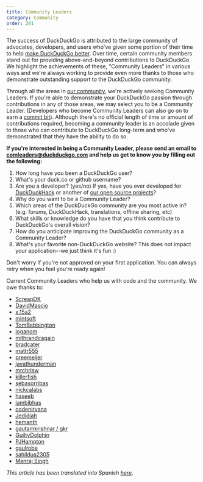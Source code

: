 ```yaml
---
title: Community Leaders
category: Community
order: 201
---
```

<html><body><p>The success of DuckDuckGo is attributed to the large community of advocates, developers, and users who've given some portion of their time to help <a href="http://duckduckhack.com/">make DuckDuckGo better</a>. Over time, certain community members stand out for providing above-and-beyond contributions to DuckDuckGo. We highlight the achievements of these, "Community Leaders" in various ways and we're always working to provide even more thanks to those who demonstrate outstanding support to the DuckDuckGo community.</p>&#xD;
&#xD;
<p>Through all the areas in <a href="https://duck.co/help/community/contributing">our community</a>, we're actively seeking Community Leaders. If you're able to demonstrate your DuckDuckGo passion through contributions in any of those areas, we may select you to be a Community Leader. (Developers who become Community Leaders can also go on to earn a <a href="https://duck.co/help/open-source/commit-bit">commit bit</a>). Although there's no official length of time or amount of contributions required, becoming a community leader is an accolade given to those who can contribute to DuckDuckGo long-term and who've demonstrated that they have the ability to do so. </p>&#xD;
&#xD;
<p><strong>If you're interested in being a Community Leader, please send an email to <a href="mailto:comleaders@duckduckgo.com">comleaders@duckduckgo.com</a> and help us get to know you by filling out the following:</strong></p>&#xD;
&#xD;
<ol><li>How long have you been a DuckDuckGo user?</li>&#xD;
<li>What's your duck.co or github username?</li>&#xD;
<li>Are you a developer? (yes/no) If yes, have you ever developed for <a href="http://duckduckhack.com/">DuckDuckHack</a> or another of <a href="https://duck.co/help/open-source/opensource-overview">our open source projects</a>?</li>&#xD;
<li>Why do you want to be a Community Leader?</li>&#xD;
<li>Which areas of the DuckDuckGo community are you most active in? (e.g. forums, DuckDuckHack, translations, offline sharing, etc)</li>&#xD;
<li>What skills or knowledge do you have that you think contribute to DuckDuckGo's overall vision?&#xD;
</li><li>How do you anticipate improving the DuckDuckGo community as a Community Leader?</li>&#xD;
<li>What's your favorite non-DuckDuckGo website? This does not impact your application--we just think it's fun :)</li>&#xD;
</ol><p>Don't worry if you're not approved on your first application. You can always retry when you feel you're ready again!</p>&#xD;
&#xD;
<p>Current Community Leaders who help us with code and the community. We owe thanks to:</p>&#xD;
&#xD;
<ul><li><a href="https://github.com/screapdk">ScreapDK</a></li>&#xD;
<li><a href="https://github.com/DavidMascio">DavidMascio</a></li>&#xD;
<li><a href="https://duck.co/user/x.15a2">x.15a2</a></li>&#xD;
<li><a href="https://github.com/mintsoft">mintsoft</a></li>&#xD;
<li><a href="https://github.com/TomBebbington">TomBebbington</a></li>&#xD;
<li><a href="https://github.com/loganom">loganom</a></li>&#xD;
<li><a href="https://github.com/garyrh">mithrandiragain</a></li>&#xD;
<li><a href="https://github.com/bradcater">bradcater</a></li>&#xD;
<li><a href="https://github.com/mattr555">mattr555</a></li>&#xD;
<li><a href="https://duck.co/user/preemeijer">preemeijer</a></li>&#xD;
<li><a href="https://github.com/javathunderman">javathunderman</a></li>&#xD;
<li><a href="https://github.com/mrchrisw">mrchrisw</a></li>&#xD;
<li><a href="https://github.com/killerfish">killerfish</a></li>&#xD;
<li><a href="https://duck.co/user/sebasorribas">sebasorribas</a></li>&#xD;
<li><a href="https://github.com/nickcalabs">nickcalabs</a></li>&#xD;
<li><a href="https://duck.co/user/haseeb">haseeb</a></li>&#xD;
<li><a href="https://github.com/iambibhas">iambibhas</a></li>&#xD;
<li><a href="https://github.com/codenirvana">codenirvana</a></li>&#xD;
<li><a href="https://github.com/Jedidiah">Jedidiah</a></li>&#xD;
<li><a href="https://github.com/hemanth">hemanth</a></li>&#xD;
<li><a href="https://github.com/gautamkrishnar/">gautamkrishnar / gkr</a></li>&#xD;
<li><a href="https://github.com/GuiltyDolphin">GuiltyDolphin</a></li>&#xD;
<li><a href="https://github.com/pjhampton">PJHampton</a></li>&#xD;
<li><a href="https://github.com/gaulrobe">gaulrobe</a></li>&#xD;
<li><a href="https://github.com/sahildua2305">sahildua2305</a></li>&#xD;
<li><a href="https://github.com/ManrajGrover">Manraj Singh</a></li>&#xD;
</ul><p><em>This article has been translated into Spanish <a href="https://duck.co/help/community/community-leaders-es">here</a>.</em></p></body></html>